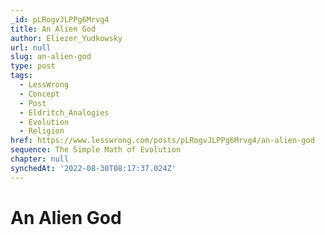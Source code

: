 ```yaml
---
_id: pLRogvJLPPg6Mrvg4
title: An Alien God
author: Eliezer_Yudkowsky
url: null
slug: an-alien-god
type: post
tags:
  - LessWrong
  - Concept
  - Post
  - Eldritch_Analogies
  - Evolution
  - Religion
href: https://www.lesswrong.com/posts/pLRogvJLPPg6Mrvg4/an-alien-god
sequence: The Simple Math of Evolution
chapter: null
synchedAt: '2022-08-30T08:17:37.024Z'
---
```

# An Alien God

